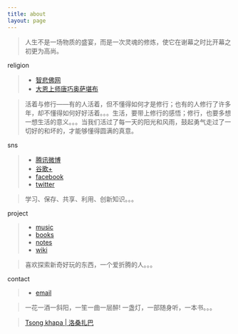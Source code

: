 ```yaml
---
title: about
layout: page
---
```



>人生不是一场物质的盛宴，而是一次灵魂的修炼，使它在谢幕之时比开幕之初更为高尚。

religion

>*  [智悲佛网](http://www.zhibeifw.com/cn/)
>*  [大恩上师唐巧奥萨堪布](http://www.mcgmh.com/index.html)

>活着与修行——有的人活着，但不懂得如何才是修行；也有的人修行了许多年，却不懂得如何好好活着。。。生活，要带上修行的感悟；修行，也要多想一想生活的意义。。。当我们活过了每一天的阳光和风雨，鼓起勇气走过了一切好的和坏的，才能够懂得圆满的真意。

sns

>*  [腾讯微博](http://t.qq.com/ztd811)
>*  [谷歌+](http://plus.google.com/104737782888483368647)
>*  [facebook](http://facebook.com/buddhishzhang)
>*  [twitter](https://twitter.com/ztd811)

>学习、保存、共享、利用、创新知识。。。

project

>*  [music](https://music.11ten.net/)
>*  [books](https://book.11ten.net/)
>*  [notes](http://notes.11ten.net/)
>*  [wiki](http://wiki.11ten.net/)

>喜欢探索新奇好玩的东西，一个爱折腾的人。。。

contact

>*  [email](mailto:ztd811@gmail.com/) 

>一花一酒一斜阳，一笙一曲一层醉!
>一盏灯，一部随身听，一本书。。。

>[Tsong khapa | 洛桑扎巴](http://www.11ten.net/)
